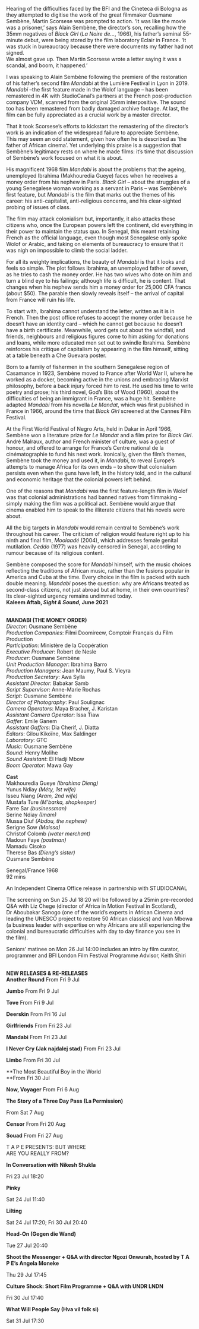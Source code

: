 

Hearing of the difficulties faced by the BFI and the Cineteca di Bologna as they attempted to digitise the work of the great filmmaker Ousmane Sembène, Martin Scorsese was prompted to action. ‘It was like the movie was a prisoner,’ says Alain Sembène, the director’s son, recalling how the 35mm negatives of _Black Girl_ (_La Noire de…_, 1966), his father’s seminal 55-minute debut, were being stored by the film laboratory Eclair in France. ‘It was stuck in bureaucracy because there were documents my father had not signed.  
We almost gave up. Then Martin Scorsese wrote a letter saying it was a scandal, and boom, it happened.’

I was speaking to Alain Sembène following the premiere of the restoration of his father’s second film _Mandabi_ at the Lumière Festival in Lyon in 2019. _Mandabi_ –the first feature made in the Wolof language – has been remastered in 4K with StudioCanal’s partners at the French post-production company VDM, scanned from the original 35mm interpositive. The sound too has been remastered from badly damaged archive footage. At last, the film can be fully appreciated as a crucial work by a master director.

That it took Scorsese’s efforts to kickstart the remastering of the director’s work is an indication of the widespread failure to appreciate Sembène.  
This may seem an odd statement, given how often he is described as ‘the father of African cinema’. Yet underlying this praise is a suggestion that Sembène’s legitimacy rests on where he made films: it’s time that discussion of Sembène’s work focused on what it is about.

His magnificent 1968 film _Mandabi_ is about the problems that the ageing, unemployed Ibrahima (Makhouredia Gueye) faces when he receives a money order from his nephew in Paris. _Black Girl_ – about the struggles of a young Senegalese woman working as a servant in Paris – was Sembène’s first feature, but _Mandabi_ is the film that marks out the themes of his career: his anti-capitalist, anti-religious concerns, and his clear-sighted probing of issues of class.

The film may attack colonialism but, importantly, it also attacks those citizens who, once the European powers left the continent, did everything in their power to maintain the status quo. In Senegal, this meant retaining French as the official language, even though most Senegalese only spoke Wolof or Arabic, and taking on elements of bureaucracy to ensure that it was nigh on impossible to climb the social ladder.

For all its weighty implications, the beauty of _Mandabi_ is that it looks and feels so simple. The plot follows Ibrahima, an unemployed father of seven, as he tries to cash the money order. He has two wives who dote on him and turn a blind eye to his failings; although life is difficult, he is content. That changes when his nephew sends him a money order for 25,000 CFA francs (about $50). The parable then slowly reveals itself – the arrival of capital from France will ruin his life.

To start with, Ibrahima cannot understand the letter, written as it is in French. Then the post office refuses to accept the money order because he doesn’t have an identity card – which he cannot get because he doesn’t have a birth certificate. Meanwhile, word gets out about the windfall, and friends, neighbours and religious figures come to him asking for donations and loans, while more educated men set out to swindle Ibrahima. Sembène reinforces his critique of capitalism by appearing in the film himself, sitting at a table beneath a Che Guevara poster.

Born to a family of fishermen in the southern Senegalese region of Casamance in 1923, Sembène moved to France after World War II, where he worked as a docker, becoming active in the unions and embracing Marxist philosophy, before a back injury forced him to rest. He used his time to write poetry and prose; his third novel, God’s Bits of Wood (1960), about the difficulties of being an immigrant in France, was a huge hit. Sembène adapted _Mandabi_ from his novella _Le Mandat_, which was first published in France in 1966, around the time that _Black Girl_ screened at the Cannes Film Festival.

At the First World Festival of Negro Arts, held in Dakar in April 1966, Sembène won a literature prize for _Le Mandat_ and a film prize for _Black Girl_. André Malraux, author and French minister of culture, was a guest of honour, and offered to arrange for France’s Centre national de la cinématographie to fund his next work. Ironically, given the film’s themes, Sembène took the money and used it, in _Mandabi_, to reveal Europe’s attempts to manage Africa for its own ends – to show that colonialism persists even when the guns have left, in the history told, and in the cultural and economic heritage that the colonial powers left behind.

One of the reasons that _Mandabi_ was the first feature-length film in Wolof was that colonial administrations had banned natives from filmmaking – simply making the film was a political act. Sembène would argue that cinema enabled him to speak to the illiterate citizens that his novels were about.

All the big targets in _Mandabi_ would remain central to Sembène’s work throughout his career. The criticism of religion would feature right up to his ninth and final film, _Moolaadé_ (2004), which addresses female genital mutilation. _Ceddo_ (1977) was heavily censored in Senegal, according to rumour because of its religious content.

Sembène composed the score for _Mandabi_ himself, with the music choices reflecting the traditions of African music, rather than the fusions popular in America and Cuba at the time. Every choice in the film is packed with such double meaning. _Mandabi_ poses the question: why are Africans treated as second-class citizens, not just abroad but at home, in their own countries?  
Its clear-sighted urgency remains undimmed today.  
**Kaleem Aftab, _Sight & Sound_, June 2021**
<br><br>


**MANDABI (THE MONEY ORDER)**  
_Director_: Ousmane Sembène  
_Production Companies_: Filmi Doomireew,  Comptoir Français du Film Production  
_Participation_: Ministère de la Coopération  
_Executive Producer_: Robert de Nesle  
_Producer_: Ousmane Sembène  
_Unit Production Manager_: Ibrahima Barro  
_Production Managers_: Jean Maumy, Paul S. Vieyra  
_Production Secretary_: Awa Sylla  
_Assistant Director_: Babakar Samb  
_Script Supervisor_: Anne-Marie Rochas  
_Script_: Ousmane Sembène  
_Director of Photography_: Paul Soulignac  
_Camera Operators_: Maya Bracher, J. Karistan  
_Assistant Camera Operator_: Issa Tiaw  
_Gaffer_: Emile Ganem  
_Assistant Gaffers_: Dia Cherif, J. Diatta  
_Editors_: Gilou Kikoïne, Max Saldinger  
_Laboratory_: GTC  
_Music:_ Ousmane Sembène  
_Sound_: Henry Molihe  
_Sound Assistant_: El Hadji Mbow  
_Boom Operator_: Mawa Gay

**Cast**  
Makhouredia Gueye _(Ibrahima Dieng)_  
Yunus Ndiay _(Méty, 1st wife)_  
Isseu Niang _(Aram, 2nd wife)_  
Mustafa Ture _(M’barka, shopkeeper)_  
Farre Sar _(businessman)_  
Serine Ndiay _(Imam)_  
Mussa Diuf _(Abdou, the nephew)_  
Serigne Sow _(Maissa)_  
Christof Colomb _(water merchant)_  
Madoun Faye _(postman)_  
Mamadu Cisoko  
Therese Bas _(Dieng’s sister)_  
Ousmane Sembène

Senegal/France 1968  
92 mins

An Independent Cinema Office release in partnership with STUDIOCANAL

The screening on Sun 25 Jul 18:20 will be followed by a 25min pre-recorded Q&A with Liz Chege (director of Africa in Motion Festival in Scotland),  
Dr Aboubakar Sanogo (one of the world’s experts  in African Cinema and leading the UNESCO project to restore 50 African classics) and Ivan Mbowa (a business leader with expertise on why Africans are still experiencing the colonial and bureaucratic difficulties with day to day finance you see in  
the film).

Seniors’ matinee on Mon 26 Jul 14:00 includes an intro by film curator, programmer and BFI London Film Festival Programme Advisor, Keith Shiri
<br><br>


**NEW RELEASES &  RE-RELEASES**<br>
**Another Round** From Fri 9 Jul<br>

**Jumbo** From Fri 9 Jul<br>

**Tove** From Fri 9 Jul<br>

**Deerskin** From Fri 16 Jul<br>

**Girlfriends** From Fri 23 Jul<br>

**Mandabi** From Fri 23 Jul

**I Never Cry (Jak najdalej stad)** From Fri 23 Jul

**Limbo** From Fri 30 Jul

**The Most Beautiful Boy in the World  
**From Fri 30 Jul

**Now, Voyager** From Fri 6 Aug

**The Story of a Three Day Pass (La Permission)**

From Sat 7 Aug

**Censor** From Fri 20 Aug

**Souad** From Fri 27 Aug

T A P E PRESENTS: BUT WHERE  
ARE YOU REALLY FROM?

**In Conversation with Nikesh Shukla**

Fri 23 Jul 18:20

**Pinky**

Sat 24 Jul 11:40

**Lilting**

Sat 24 Jul 17:20; Fri 30 Jul 20:40

**Head-On (Gegen die Wand)**

Tue 27 Jul 20:40

**Shoot the Messenger + Q&A with director Ngozi Onwurah, hosted by T A P E’s Angela Moneke**

Thu 29 Jul 17:45

**Culture Shock: Short Film Programme + Q&A with UNDR LNDN**

Fri 30 Jul 17:40

**What Will People Say (Hva vil folk si)**

Sat 31 Jul 17:30
<!--stackedit_data:
eyJoaXN0b3J5IjpbLTIwNDEwMzkzNzJdfQ==
-->